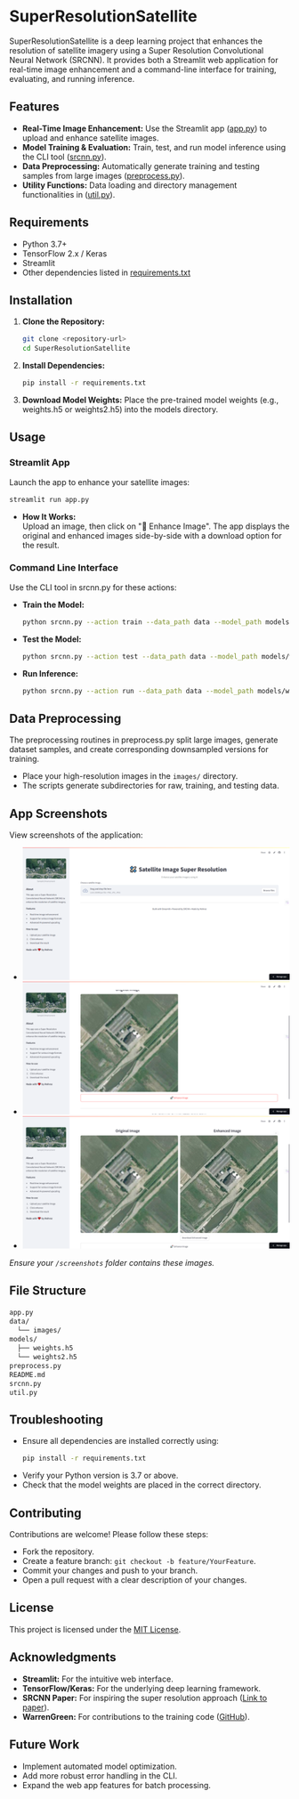 # SuperResolutionSatellite

SuperResolutionSatellite is a deep learning project that enhances the resolution of satellite imagery using a Super Resolution Convolutional Neural Network (SRCNN). It provides both a Streamlit web application for real-time image enhancement and a command-line interface for training, evaluating, and running inference.

## Features

- **Real-Time Image Enhancement:** Use the Streamlit app ([app.py](app.py)) to upload and enhance satellite images.
- **Model Training & Evaluation:** Train, test, and run model inference using the CLI tool ([srcnn.py](srcnn.py)).
- **Data Preprocessing:** Automatically generate training and testing samples from large images ([preprocess.py](preprocess.py)).
- **Utility Functions:** Data loading and directory management functionalities in ([util.py](util.py)).

## Requirements

- Python 3.7+
- TensorFlow 2.x / Keras
- Streamlit
- Other dependencies listed in [requirements.txt](requirements.txt)

## Installation

1. **Clone the Repository:**
   ```sh
   git clone <repository-url>
   cd SuperResolutionSatellite
   ```

2. **Install Dependencies:**
   ```sh
   pip install -r requirements.txt
   ```

3. **Download Model Weights:**
   Place the pre-trained model weights (e.g., weights.h5 or weights2.h5) into the models directory.

## Usage

### Streamlit App

Launch the app to enhance your satellite images:

```sh
streamlit run app.py
```

- **How It Works:**  
  Upload an image, then click on "🚀 Enhance Image". The app displays the original and enhanced images side-by-side with a download option for the result.

### Command Line Interface

Use the CLI tool in srcnn.py for these actions:

- **Train the Model:**
  ```sh
  python srcnn.py --action train --data_path data --model_path models/weights2.h5
  ```

- **Test the Model:**
  ```sh
  python srcnn.py --action test --data_path data --model_path models/weights2.h5
  ```

- **Run Inference:**
  ```sh
  python srcnn.py --action run --data_path data --model_path models/weights2.h5 --output_path results
  ```

## Data Preprocessing

The preprocessing routines in preprocess.py split large images, generate dataset samples, and create corresponding downsampled versions for training.  
- Place your high-resolution images in the `images/` directory.
- The scripts generate subdirectories for raw, training, and testing data.

## App Screenshots

View screenshots of the application:

- ![Screenshot 1](screenshots/screenshot1.png)
- ![Screenshot 2](screenshots/screenshot2.png)
- ![Screenshot 3](screenshots/screenshot3.png)

*Ensure your `/screenshots` folder contains these images.*

## File Structure

```plaintext
app.py
data/
  └── images/
models/
  ├── weights.h5
  └── weights2.h5
preprocess.py
README.md
srcnn.py
util.py
```

## Troubleshooting

- Ensure all dependencies are installed correctly using:
  ```sh
  pip install -r requirements.txt
  ```
- Verify your Python version is 3.7 or above.
- Check that the model weights are placed in the correct directory.

## Contributing

Contributions are welcome! Please follow these steps:
- Fork the repository.
- Create a feature branch: `git checkout -b feature/YourFeature`.
- Commit your changes and push to your branch.
- Open a pull request with a clear description of your changes.

## License

This project is licensed under the [MIT License](https://opensource.org/licenses/MIT).

## Acknowledgments

- **Streamlit:** For the intuitive web interface.
- **TensorFlow/Keras:** For the underlying deep learning framework.
- **SRCNN Paper:** For inspiring the super resolution approach ([Link to paper](https://arxiv.org/pdf/1501.00092.pdf)).
- **WarrenGreen:** For contributions to the training code ([GitHub](https://github.com/WarrenGreen/srcnn)).

## Future Work

- Implement automated model optimization.
- Add more robust error handling in the CLI.
- Expand the web app features for batch processing.
